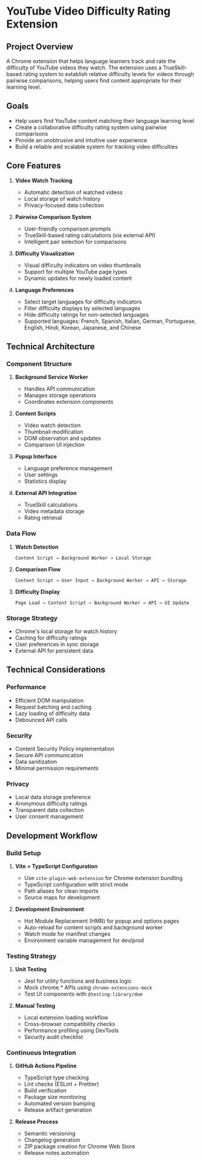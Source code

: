 # YouTube Video Difficulty Rating Extension

## Project Overview
A Chrome extension that helps language learners track and rate the difficulty of YouTube videos they watch. The extension uses a TrueSkill-based rating system to establish relative difficulty levels for videos through pairwise comparisons, helping users find content appropriate for their learning level.

## Goals
- Help users find YouTube content matching their language learning level
- Create a collaborative difficulty rating system using pairwise comparisons
- Provide an unobtrusive and intuitive user experience
- Build a reliable and scalable system for tracking video difficulties

## Core Features
1. **Video Watch Tracking**
   - Automatic detection of watched videos
   - Local storage of watch history
   - Privacy-focused data collection

2. **Pairwise Comparison System**
   - User-friendly comparison prompts
   - TrueSkill-based rating calculations (via external API)
   - Intelligent pair selection for comparisons

3. **Difficulty Visualization**
   - Visual difficulty indicators on video thumbnails
   - Support for multiple YouTube page types
   - Dynamic updates for newly loaded content

4. **Language Preferences**
   - Select target languages for difficulty indicators
   - Filter difficulty displays by selected languages
   - Hide difficulty ratings for non-selected languages
   - Supported languages: French, Spanish, Italian, German, Portuguese, English, Hindi, Korean, Japanese, and Chinese

## Technical Architecture

### Component Structure
1. **Background Service Worker**
   - Handles API communication
   - Manages storage operations
   - Coordinates extension components

2. **Content Scripts**
   - Video watch detection
   - Thumbnail modification
   - DOM observation and updates
   - Comparison UI injection

3. **Popup Interface**
   - Language preference management
   - User settings
   - Statistics display

4. **External API Integration**
   - TrueSkill calculations
   - Video metadata storage
   - Rating retrieval

### Data Flow
1. **Watch Detection**
   ```
   Content Script → Background Worker → Local Storage
   ```

2. **Comparison Flow**
   ```
   Content Script → User Input → Background Worker → API → Storage
   ```

3. **Difficulty Display**
   ```
   Page Load → Content Script → Background Worker → API → UI Update
   ```

### Storage Strategy
- Chrome's local storage for watch history
- Caching for difficulty ratings
- User preferences in sync storage
- External API for persistent data

## Technical Considerations

### Performance
- Efficient DOM manipulation
- Request batching and caching
- Lazy loading of difficulty data
- Debounced API calls

### Security
- Content Security Policy implementation
- Secure API communication
- Data sanitization
- Minimal permission requirements

### Privacy
- Local data storage preference
- Anonymous difficulty ratings
- Transparent data collection
- User consent management

## Development Workflow

### Build Setup
1. **Vite + TypeScript Configuration**
   - Use `vite-plugin-web-extension` for Chrome extension bundling
   - TypeScript configuration with strict mode
   - Path aliases for clean imports
   - Source maps for development

2. **Development Environment**
    - Hot Module Replacement (HMR) for popup and options pages
    - Auto-reload for content scripts and background worker
    - Watch mode for manifest changes
    - Environment variable management for dev/prod

### Testing Strategy
1. **Unit Testing**
   - Jest for utility functions and business logic
   - Mock chrome.* APIs using `chrome-extensions-mock`
   - Test UI components with `@testing-library/dom`

2. **Manual Testing**
   - Local extension loading workflow
   - Cross-browser compatibility checks
   - Performance profiling using DevTools
   - Security audit checklist

### Continuous Integration
1. **GitHub Actions Pipeline**
   - TypeScript type checking
   - Lint checks (ESLint + Prettier)
   - Build verification
   - Package size monitoring
   - Automated version bumping
   - Release artifact generation

2. **Release Process**
   - Semantic versioning
   - Changelog generation
   - ZIP package creation for Chrome Web Store
   - Release notes automation